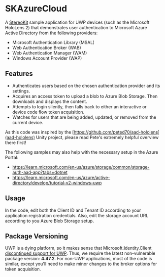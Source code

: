 # SKAzureCloud
A [StereoKit](https://stereokit.net/) sample application for UWP devices (such as the Microsoft HoloLens 2) 
that demonstrates user authentication to Microsoft Azure Active Directory from the following providers:
- Microsoft Authentication Library (MSAL)
- Web Authentication Broker (WAB)
- Web Authentication Manager (WAM)
- Windows Account Provider (WAP)

## Features
* Authenticates users based on the chosen authentication provider and its settings.
* Acquires an access token to upload a blob to Azure Blob Storage. Then downloads and displays the content.
* Attempts to login silently, then falls back to either an interactive or device code flow token acquisition.
* Watches for users that are being added, updated, or removed from the current device.

As this code was inspired by the [https://github.com/peted70/aad-hololens](aad-hololens) Unity project, please read Pete's extremely helpful overview there first!

The following samples may also help with the necessary setup in the Azure Portal:
- https://learn.microsoft.com/en-us/azure/storage/common/storage-auth-aad-app?tabs=dotnet
- https://learn.microsoft.com/en-us/azure/active-directory/develop/tutorial-v2-windows-uwp

## Usage
In the code, edit both the Client ID and Tenant ID according to your application registration credentials. 
Also, edit the storage account URL according to you Azure Blob Storage setup.

## Package Versioning
UWP is a dying platform, so it makes sense that Microsoft.Identity.Client [discontinued support for UWP](https://github.com/AzureAD/microsoft-authentication-library-for-dotnet/issues/4427#issuecomment-2119973049). Thus, we require the latest non-vulnerable package version: <b>4.47.2</b>. For non-UWP applications, most of the code is similar, except you'll need to make minor changes to the broker options for token acquisition.
